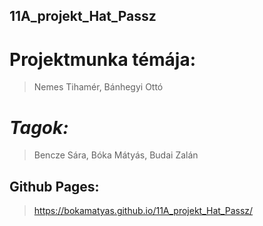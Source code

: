 ## 11A_projekt_Hat_Passz
# Projektmunka témája: 
> Nemes Tihamér, Bánhegyi Ottó
# *Tagok:*
> Bencze Sára,
> Bóka Mátyás,
> Budai Zalán

## Github Pages:
> https://bokamatyas.github.io/11A_projekt_Hat_Passz/